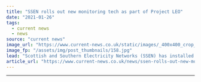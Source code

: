 ```yaml
---
title: "SSEN rolls out new monitoring tech as part of Project LEO"
date: "2021-01-26"
tags: 
  - current news
  - news
source: "current news"
image_url: "https://www.current-news.co.uk/static/images/_400x400_crop_center-center/Oxfordshire’s-monitors-in-Project-LEO.-Credit-SSEN.jpg"
image_fp: "/assets/img/post_thumbnails/158.jpg"
lead: "Scottish and Southern Electricity Networks (SSEN) has installed 81 low-voltage monitors in another step for Project Local Energy Oxfordshire (Project LEO)."
article_url: "https://www.current-news.co.uk/news/ssen-rolls-out-new-monitoring-tech-as-part-of-project-leo?utm_source=rss-feeds&utm_medium=rss&utm_campaign=rss"
---
```


---
